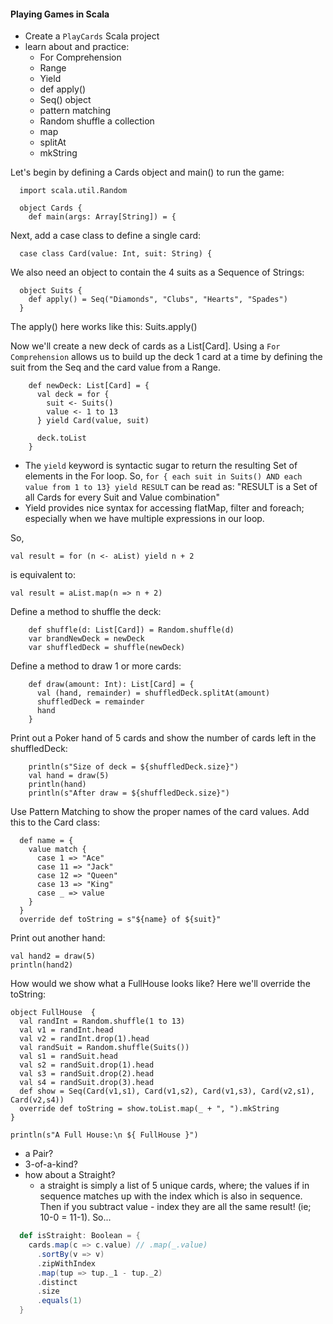 #### Playing Games in Scala

* Create a `PlayCards` Scala project
* learn about and practice:
  * For Comprehension
  * Range
  * Yield
  * def apply()
  * Seq() object
  * pattern matching
  * Random shuffle a collection
  * map
  * splitAt
  * mkString

Let's begin by defining a Cards object and main() to run the game:
```
  import scala.util.Random

  object Cards {
    def main(args: Array[String]) = {
```
Next, add a case class to define a single card:
```
  case class Card(value: Int, suit: String) {
```
We also need an object to contain the 4 suits as a Sequence of Strings:
```
  object Suits {
    def apply() = Seq("Diamonds", "Clubs", "Hearts", "Spades")
  }
```
The apply() here works like this:  Suits.apply()  


Now we'll create a new deck of cards as a List[Card]. Using a `For Comprehension` allows us to build up the deck 1 card at a time by defining the suit from the Seq and the card value from a Range.
```
    def newDeck: List[Card] = {
      val deck = for {
        suit <- Suits()
        value <- 1 to 13
      } yield Card(value, suit)

      deck.toList
    }
```
* The `yield` keyword is syntactic sugar to return the resulting Set of elements in the For loop.
So, `for { each suit in Suits() AND each value from 1 to 13} yield RESULT` can be read as: "RESULT is a Set of all Cards for every Suit and Value combination"
* Yield provides nice syntax for accessing flatMap, filter and foreach; especially when we have multiple expressions in our loop.

 So,
```
val result = for (n <- aList) yield n + 2
```
is equivalent to:
```
val result = aList.map(n => n + 2)
```

Define a method to shuffle the deck:
```
    def shuffle(d: List[Card]) = Random.shuffle(d)
    var brandNewDeck = newDeck
    var shuffledDeck = shuffle(newDeck)
```
Define a method to draw 1 or more cards:
```
    def draw(amount: Int): List[Card] = {
      val (hand, remainder) = shuffledDeck.splitAt(amount)
      shuffledDeck = remainder
      hand
    }
```
Print out a Poker hand of 5 cards and show the number of cards left in the shuffledDeck:
```
    println(s"Size of deck = ${shuffledDeck.size}")
    val hand = draw(5)
    println(hand)
    println(s"After draw = ${shuffledDeck.size}")
```
Use Pattern Matching to show the proper names of the card values. Add this to the Card class:
```
  def name = {
    value match {
      case 1 => "Ace"
      case 11 => "Jack"
      case 12 => "Queen"
      case 13 => "King"
      case _ => value
    }
  }
  override def toString = s"${name} of ${suit}"
```
Print out another hand:
```
val hand2 = draw(5)
println(hand2)
```

How would we show what a FullHouse looks like? Here we'll override the toString:

```
object FullHouse  {
  val randInt = Random.shuffle(1 to 13)
  val v1 = randInt.head
  val v2 = randInt.drop(1).head
  val randSuit = Random.shuffle(Suits())
  val s1 = randSuit.head
  val s2 = randSuit.drop(1).head
  val s3 = randSuit.drop(2).head
  val s4 = randSuit.drop(3).head
  def show = Seq(Card(v1,s1), Card(v1,s2), Card(v1,s3), Card(v2,s1), Card(v2,s4))
  override def toString = show.toList.map(_ + ", ").mkString
}

println(s"A Full House:\n ${ FullHouse }")
```

- a Pair?
- 3-of-a-kind?
- how about a Straight?
  - a straight is simply a list of 5 unique cards, where; the values if in sequence matches up with the index which is also in sequence. Then if you subtract value - index they are all the same result! (ie; 10-0 = 11-1). So...
 
```scala
  def isStraight: Boolean = {
    cards.map(c => c.value) // .map(_.value)
      .sortBy(v => v)
      .zipWithIndex
      .map(tup => tup._1 - tup._2)
      .distinct
      .size
      .equals(1)
  }
```


